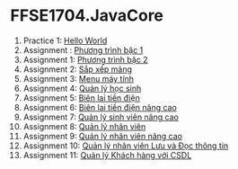 # FFSE1704.JavaCore
1. Practice 1: [Hello World](https://github.com/FASTTRACKSE/FFSE1704.JavaCore/blob/master/ToanNT/Assignment/src/ffse1703012/bai1/practice/HelloWorld.java)
2. Assignment : [Phương trình bậc 1](https://github.com/FASTTRACKSE/FFSE1704.JavaCore/blob/master/ToanNT/Assignment/src/ffse1703012/bai1/practice/phuongtrinhbac1.java)
3. Assignment 1: [Phương trình bậc 2](https://github.com/FASTTRACKSE/FFSE1704.JavaCore/blob/master/ToanNT/HelloWolrd/src/ffse1703012/bai1/practice/phuongtrinhbac2.java)
4. Assignment 2: [Sắp xếp mảng](https://github.com/FASTTRACKSE/FFSE1704.JavaCore/blob/master/ToanNT/Assignment/src/ffse1703012/bai1/practice/Assignment3.java)
5. Assignment 3: [Menu máy tính](https://github.com/FASTTRACKSE/FFSE1704.JavaCore/blob/master/ToanNT/Assignment/src/ffse1703012/bai1/practice/Assignment4.java)
6. Assignment 4: [Quản lý học sinh](https://github.com/FASTTRACKSE/FFSE1704.JavaCore/blob/master/ToanNT/Assignment/src/ffse1703012/bai1/practice/sinhvien.java)
7. Assignment 5: [Biên lai tiền điện](https://github.com/FASTTRACKSE/FFSE1704.JavaCore/tree/master/ToanNT/Quanlytiendien/src/ffse1703012/assignment/quanlytiendien)
8. Assignment 6: [Biên lai tiền điện nâng cao](https://github.com/FASTTRACKSE/FFSE1704.JavaCore/tree/master/ToanNT/Tiendiennangcao/src/ffse1703012/assignment)
9. Assignment 7: [Quản lý sinh viên nâng cao](https://github.com/FASTTRACKSE/FFSE1704.JavaCore/tree/master/ToanNT/QuanLySinhVien/src/ffse1703012/assignment)
10. Assignment 8: [Quản lý nhân viên](https://github.com/FASTTRACKSE/FFSE1704.JavaCore/tree/master/ToanNT/QuanLyNhanVien/src/ffse1703012/QuanLyNhanVien)
11. Assignment 9: [Quản lý nhân viên nâng cao](https://github.com/FASTTRACKSE/FFSE1704.JavaCore/tree/master/ToanNT/QuanLyNhanVien/src/ffse1703012/QuanLyNhanVien)
12. Assignment 10: [Quản lý nhân viên Lưu và Đọc thông tin](https://github.com/FASTTRACKSE/FFSE1704.JavaCore/tree/master/ToanNT/QuanLyNhanVien/src/ffse1703012/QuanLyNhanVien)
12. Assignment 11: [Quản lý Khách hàng với CSDL](https://github.com/FASTTRACKSE/FFSE1704.JavaCore/tree/master/ToanNT/QuanLyKHMySql/src/ffse1703012/QuanlyKH)
